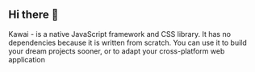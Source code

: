 ## Hi there 👋

Kawai - is a native JavaScript framework and CSS library. It has no dependencies because it is written from scratch. You can use it to build your dream projects sooner, or to adapt your cross-platform web application
